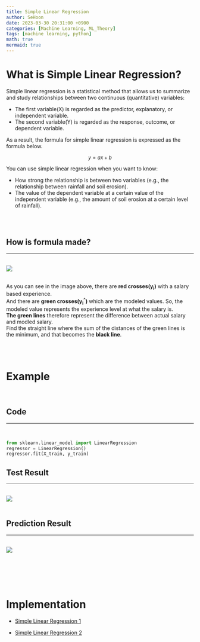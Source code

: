 ```yaml
---
title: Simple Linear Regression
author: SeHoon
date: 2023-03-30 20:31:00 +0900
categories: [Machine Learning, ML_Theory]
tags: [machine learning, python]
math: true
mermaid: true
---
```


# What is Simple Linear Regression?
Simple linear regression is a statistical method that allows us to summarize and study relationships between two continuous (quantitative) variables:<br>
+ The first variable(X) is regarded as the predictor, explanatory, or independent variable.
+ The second variable(Y) is regarded as the response, outcome, or dependent variable.

As a result, the formula for simple linear regression is expressed as the formula below.

<center>
<font size="2"> 

$y = ax + b$

</font>
</center>
You can use simple linear regression when you want to know:<br>

+ How strong the relationship is between two variables (e.g., the relationship between rainfall and soil erosion).<br>
+ The value of the dependent variable at a certain value of the independent variable (e.g., the amount of soil erosion at a certain level of rainfall).

<br>
<br>


## How is formula made?
---
<br>
<img src="https://user-images.githubusercontent.com/28240052/228837755-7d5f25f7-6019-40f0-ad0f-2dc8ea71eaaf.png"><br><br>

As you can see in the image above, there are **red crosses(y<sub>i</sub>)** with a salary based experience.<br>
And there are **green crosses(y<sub>i</sub><sup>^</sup>)** which are the modeled values. So, the modeled value represents the experience level at what the salary is.<br>
**The green lines** therefore represent the difference between actual salary and modled salary.<br>
Find the straight line where the sum of the distances of the green lines is the minimum, and that becomes the **black line**.<br>


<br><br>

# Example<br>
<br>

## Code
---
<br>

```py
from sklearn.linear_model import LinearRegression
regressor = LinearRegression()
regressor.fit(X_train, y_train)
```

## Test Result
---
<br>

<img src="https://user-images.githubusercontent.com/28240052/228832522-e0c51a1d-e67b-46e3-91e7-be3f0585c228.png">
<br><br>

## Prediction Result
---
<br>
<img src="https://user-images.githubusercontent.com/28240052/228832697-0753bf0b-877b-46e2-9578-91ce5208f19e.png">


<br><br><br><br>

# Implementation
+ [Simple Linear Regression 1](https://github.com/csh970605/TensorFlow-2.0-Practical/blob/main/Section%202/Develop_A_Single_Neuron_Model_to_Convert_C_to_F.ipynb) 

+ [Simple Linear Regression 2](https://github.com/csh970605/Machine-LearningA-Z/tree/main/Part%202%20-%20Regression/Section%204%20-%20Simple%20Linear%20Regression/Python)